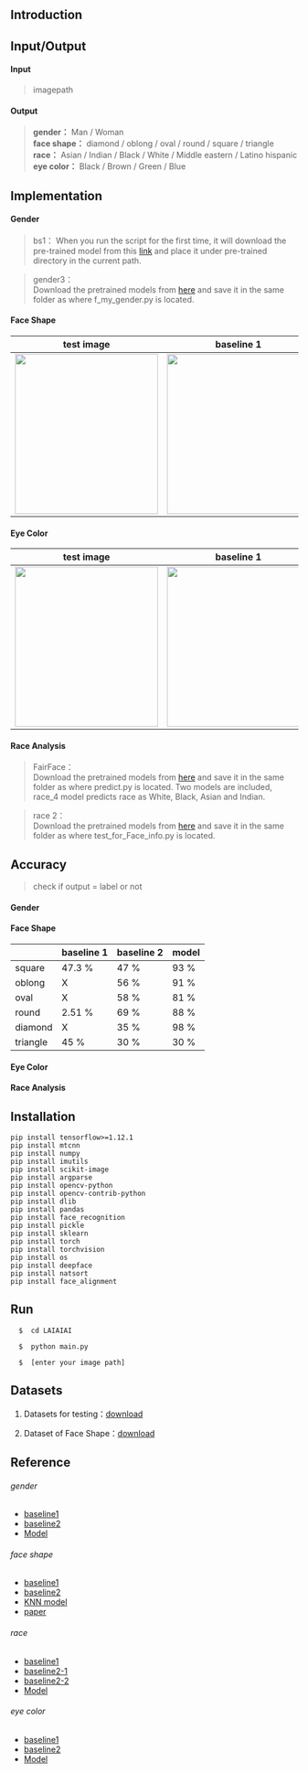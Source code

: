 ## Introduction

## Input/Output
#### Input      
> imagepath   

#### Output    
> **gender：** Man / Woman    
> **face shape：** diamond / oblong / oval / round / square / triangle     
> **race：** Asian / Indian / Black / White / Middle eastern / Latino hispanic    
> **eye color：** Black / Brown / Green / Blue  

## Implementation

#### Gender
> bs1： 
> When you run the script for the first time, it will download the pre-trained model from this [link](https://github.com/arunponnusamy/cvlib/releases/download/v0.2.0/gender_detection.model) and place it under pre-trained
> directory in the current path.

> gender3：   
> Download the pretrained models from [here](https://drive.google.com/uc?id=1wUXRVlbsni2FN9-jkS_f4UTUrm1bRLyk) and save it in the same folder as where f_my_gender.py 
> is located.

#### Face Shape

| test image  | baseline 1 | baseline 2 | KNN model |
| ------------- | ------------- | ------------- | ------------- |
| <img src="https://github.com/lon5948/LAIAIAI/blob/main/face_shape/baseline1/test1.jpg" width="250" height="280">  | <img src="https://github.com/lon5948/LAIAIAI/blob/main/face_shape/baseline1/output.jpg" width="250" height="280">  | <img src="https://github.com/lon5948/LAIAIAI/blob/main/face_shape/baseline2/output.jpg" width="250" height="280"> | <img src="https://github.com/lon5948/LAIAIAI/blob/main/face_shape/model/output.jpg" width="250" height="280">
 

#### Eye Color
| test image  | baseline 1 | baseline 2 | Iris extraction |
| ------------- | ------------- | ------------- | ------------- |
| <img src="https://github.com/lon5948/LAIAIAI/blob/main/eye_color/baseline1/test2.jpeg" width="250" height="280">  | <img src="https://github.com/lon5948/LAIAIAI/blob/main/eye_color/baseline1/result.jpg" width="250" height="280">  | <img src="https://github.com/lon5948/LAIAIAI/blob/main/eye_color/bs2/result.jpg" width="250" height="280"> | <img src="https://github.com/lon5948/LAIAIAI/blob/main/eye_color/model/results/test2.jpeg" width="250" height="280">

#### Race Analysis
> FairFace：      
> Download the pretrained models from [here](https://drive.google.com/file/d/1n7L6mZjf9JeZqDiUL8SvdqY_kJeefhzO/view?usp=sharing) and save it in the same folder as 
> where predict.py is located. Two models are included, race_4 model predicts race as White, Black, Asian and Indian.

> race 2：      
> Download the pretrained models from [here](https://drive.google.com/file/d/1aJYpSF34_G-Hybrq6HRKDQ6FVjn2ZGzq/view?usp=sharing) and save it in the same folder as 
> where test_for_Face_info.py is located. 

## Accuracy
> check if output = label or not
#### Gender
#### Face Shape   
|   | baseline 1 | baseline 2 | model |
| ------------- | ------------- | ------------- | ------------- |
| square | 47.3 % | 47 % | 93 % |
| oblong | X | 56 % | 91 % |
|  oval | X | 58 % | 81 % |
| round | 2.51 % | 69 % | 88 % |
| diamond | X | 35 % | 98 % |
| triangle | 45 % | 30 % | 30 % |     
#### Eye Color
#### Race Analysis

## Installation
```
pip install tensorflow>=1.12.1
pip install mtcnn
pip install numpy
pip install imutils
pip install scikit-image
pip install argparse
pip install opencv-python
pip install opencv-contrib-python
pip install dlib
pip install pandas
pip install face_recognition
pip install pickle
pip install sklearn
pip install torch
pip install torchvision
pip install os
pip install deepface
pip install natsort
pip install face_alignment
```

## Run
```
  $  cd LAIAIAI
```
```
  $  python main.py
```
```
  $  [enter your image path]
```

## Datasets

1. Datasets for testing：[download](https://drive.google.com/file/d/1NcbXiu5LVI8T_QC9_SduTqQVMMae1oZ0/view)    
  
2. Dataset of Face Shape：[download](https://drive.google.com/file/d/1K5MkBs9EVuNA8isQR_3fJr_84TIFJOT7/view)

## Reference
###### gender
* [baseline1](https://github.com/arunponnusamy/gender-detection-keras)
* [baseline2](https://github.com/nman7/Facial-Gender-classification)
* [Model](https://github.com/juan-csv/Face_info)

###### face shape
* [baseline1](https://github.com/ageitgey/face_recognition)
* [baseline2](https://github.com/BhagyaPerera/face-shape-recognition-system-)
* [KNN model](https://github.com/AakashBelide/gesture_control_and_mood_detection)
* [paper](https://www.researchgate.net/publication/337386649_Face_shape_classification_using_Inception_v3)   
###### race
* [baseline1](https://github.com/dchen236/FairFace)
* [baseline2-1](https://github.com/juan-csv/Face_info)
* [baseline2-2](https://github.com/serengil/deepface)
* [Model](https://github.com/wondonghyeon/face-classification)
 
###### eye color
* [baseline1](https://github.com/ghimiredhikura/Eye-Color-Detection)
* [baseline2](https://github.com/weblineindia/AIML-Pupil-Detection)
* [Model](https://github.com/vanquish630/ExtractIris)

